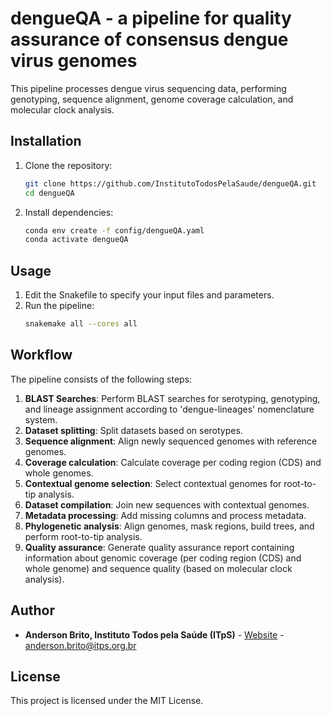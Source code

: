 # dengueQA - a pipeline for quality assurance of consensus dengue virus genomes

This pipeline processes dengue virus sequencing data, performing genotyping, sequence alignment, genome coverage calculation, and molecular clock analysis.

## Installation

1. Clone the repository:
    ```bash
    git clone https://github.com/InstitutoTodosPelaSaude/dengueQA.git
    cd dengueQA
    ```

2. Install dependencies:
    ```bash
    conda env create -f config/dengueQA.yaml
    conda activate dengueQA
    ```

## Usage

1. Edit the Snakefile to specify your input files and parameters.
2. Run the pipeline:
    ```bash
    snakemake all --cores all
    ```

## Workflow

The pipeline consists of the following steps:

1. **BLAST Searches**: Perform BLAST searches for serotyping, genotyping, and lineage assignment according to 'dengue-lineages' nomenclature system.
2. **Dataset splitting**: Split datasets based on serotypes.
3. **Sequence alignment**: Align newly sequenced genomes with reference genomes.
4. **Coverage calculation**: Calculate coverage per coding region (CDS) and whole genomes.
5. **Contextual genome selection**: Select contextual genomes for root-to-tip analysis.
6. **Dataset compilation**: Join new sequences with contextual genomes.
7. **Metadata processing**: Add missing columns and process metadata.
8. **Phylogenetic analysis**: Align genomes, mask regions, build trees, and perform root-to-tip analysis.
9. **Quality assurance**: Generate quality assurance report containing information about genomic coverage (per coding region (CDS) and whole genome) and sequence quality (based on molecular clock analysis).


## Author

* **Anderson Brito, Instituto Todos pela Saúde (ITpS)** - [Website](https://www.itps.org.br/membros) - anderson.brito@itps.org.br

## License

This project is licensed under the MIT License.

